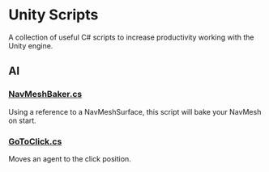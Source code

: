 # Unity Scripts
A collection of useful C# scripts to increase productivity working with the Unity engine. 

## AI

### [NavMeshBaker.cs](https://github.com/gotfunc/unity-scripts/blob/master/NavMeshBaker.cs)
Using a reference to a NavMeshSurface, this script will bake your NavMesh on start.

### [GoToClick.cs](https://github.com/gotfunc/unity-scripts/blob/master/GoToClick.cs)
Moves an agent to the click position.
